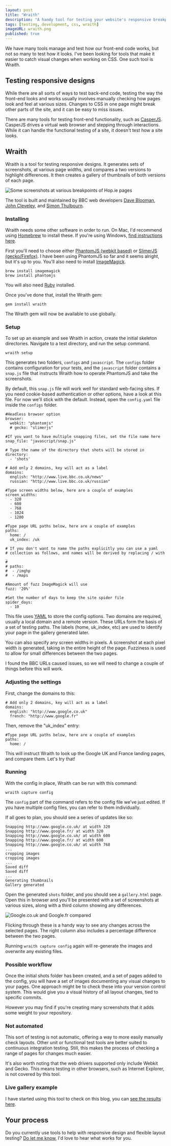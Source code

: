 ```yaml
---
layout: post
title: "Wraith"
description: "A handy tool for testing your website's responsive breakpoints."
tags: [testing, development, css, wraith]
imageURL: wraith.png
published: true
---
```


We have many tools manage and test how our front-end code works, but not so many to test how it looks. I've been looking for tools that make it easier to catch visual changes when working on CSS. One such tool is Wraith.

## Testing responsive designs

While there are all sorts of ways to test back-end code, testing the way the front-end looks and works usually involves manually checking how pages look and feel at various sizes. Changes to CSS in one page might break other parts of the site, and it can be easy to miss issues.

There are many tools for testing front-end functionality, such as [CasperJS](http://hop.ie/blog/casperjs/). CasperJS drives a virtual web browser and stepping through interactions. While it can handle the functional testing of a site, it doesn't test how a site looks.

## Wraith

Wraith is a tool for testing responsive designs. It generates sets of screenshots, at various page widths, and compares a two versions to highlight differences. It then creates a gallery of thumbnails of both versions of each page.

![Some screenshots at various breakpoints of Hop.ie pages](/images/posts/wraith/hop.png)

The tool is built and maintained by BBC web developers [Dave Blooman](http://twitter.com/dblooman), [John Cleveley](http://twitter.com/jcleveley), and [Simon Thulbourn](http://twitter.com/sthulbourn). 

### Installing

Wraith needs some other software in order to run. On Mac, I'd recommend using [Homebrew](http://brew.sh/) to install these. If you're using Windows, [find instructions here](http://bbc-news.github.io/wraith/os-install.html#Windows).

First you'll need to choose either [PhantomJS (webkit based)](http://phantomjs.org/) or [SlimerJS (gecko/Firefox)](http://slimerjs.org/). I have been using PhantomJS so far and it seems alright, but it's up to you. You'll also need to install [ImageMagick](http://www.imagemagick.org/).

    brew install imagemagick
    brew install phantomjs

You will also need [Ruby](https://www.ruby-lang.org/) installed.

Once you've done that, install the Wraith gem:

    gem install wraith

The Wraith gem will now be available to use globally.

### Setup

To set up an example and see Wraith in action, create the initial skeleton directories. Navigate to a test directory, and run the setup command.

    wraith setup

This generates two folders, `configs` and `javascript`. The `configs` folder contains configuration for your tests, and the `javascript` folder contains a `snap.js` file that instructs Wraith how to operate PhantomJS and take the screenshots.

By default, this `snap.js` file will work well for standard web-facing sites. If you need cookie-based authentication or other options, have a look at this file. For now we'll stick with the default. Instead, open the `config.yaml` file inside the `configs` folder.

    #Headless browser option
    browser:
      webkit: "phantomjs"
      # gecko: "slimerjs"

    #If you want to have multiple snapping files, set the file name here
    snap_file: "javascript/snap.js"

    # Type the name of the directory that shots will be stored in
    directory:
      - 'shots'

    # Add only 2 domains, key will act as a label
    domains:
      english: "http://www.live.bbc.co.uk/news"
      russian: "http://www.live.bbc.co.uk/russian"

    #Type screen widths below, here are a couple of examples
    screen_widths:
      - 320
      - 600
      - 768
      - 1024
      - 1280

    #Type page URL paths below, here are a couple of examples
    paths:
      home: /
      uk_index: /uk

    # If you don't want to name the paths explicitly you can use a yaml
    # collection as follows, and names will be derived by replacing / with _
    #
    # paths:
    #  - /imghp
    #  - /maps

    #Amount of fuzz ImageMagick will use
    fuzz: '20%'

    #Set the number of days to keep the site spider file
    spider_days:
      - 10

This file uses [YAML](http://en.wikipedia.org/wiki/YAML) to store the config options. Two domains are required, usually a local domain and a remote version. These URLs form the basis of a set of testing paths. The labels (home, uk_index, etc) are used to identify your page in the gallery generated later.

You can also specify any screen widths in pixels. A screenshot at each pixel width is generated, taking in the entire height of the page. Fuzziness is used to allow for small differences between the two pages.

I found the BBC URLs caused issues, so we will need to change a couple of things before this will work.

### Adjusting the settings

First, change the domains to this:

    # Add only 2 domains, key will act as a label
    domains:
      english: "http://www.google.co.uk"
      french: "http://www.google.fr"

Then, remove the "uk_index" entry:

    #Type page URL paths below, here are a couple of examples
    paths:
      home: /

This will instruct Wraith to look up the Google UK and France landing pages, and compare them. Let's try that!

### Running

With the config in place, Wraith can be run with this command:

    wraith capture config

The `config` part of the command refers to the config file we've just edited. If you have multiple config files, you can refer to them individually.

If all goes to plan, you should see a series of updates like so:

    Snapping http://www.google.co.uk/ at width 320
    Snapping http://www.google.fr/ at width 320
    Snapping http://www.google.co.uk/ at width 600
    Snapping http://www.google.fr/ at width 600
    Snapping http://www.google.co.uk/ at width 768
    ...
    cropping images
    cropping images
    ...
    Saved diff
    Saved diff
    ...
    Generating thumbnails
    Gallery generated

Open the generated `shots` folder, and you should see a `gallery.html` page. Open this in browser and you'll be presented with a set of screenshots at various sizes, along with a third column showing any differences.

![Google.co.uk and Google.fr compared](/images/posts/wraith/example.png)

Flicking through these is a handy way to see any changes across the selected pages. The right column also includes a percentage difference between the two pages.

Running `wraith capture config` again will re-generate the images and overwrite any existing files.

### Possible workflow

Once the initial shots folder has been created, and a set of pages added to the config, you will have a set of images documenting any visual changes to your pages. One approach might be to check these into your version control system. This would give you a visual history of all layout changes, tied to specific commits.

However you may find if you're creating many screenshots that it adds some weight to your repository.

### Not automated

This sort of testing is not automatic, offering a way to more easily manually check layouts. Other unit or functional test tools are better suited to continuous integration testing. Still, this makes the process of checking a range of pages for changes much easier.

It's also worth noting that the web drivers supported only include Webkit and Gecko. This means testing in other browsers, such as Internet Explorer, is not covered by this tool.

### Live gallery example

I have started using this tool to check on this blog, you can [see the results here](/wraith/shots/gallery.html).

## Your process

Do you currently use tools to help with responsive design and flexible layout testing? [Do let me know](http://twitter.com/donovanh), I'd love to hear what works for you.


